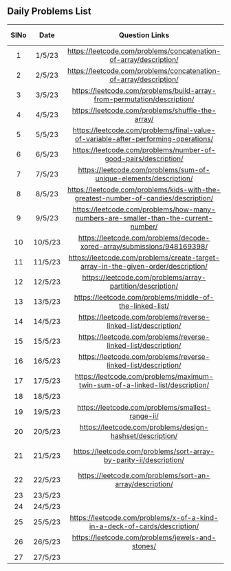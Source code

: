 ## Daily Problems List

| SlNo | Date    |                             Question Links                         | Difficulty Level  | remarks      | comment      |topic      |
| :--:| :-------:| :----------------------------------------------------------------------------------:| :---------------: | :----------: | :----------: | :----------: |
| 1   |1/5/23 | https://leetcode.com/problems/concatenation-of-array/description/                   | Easy              | easy |
| 2   |2/5/23 | https://leetcode.com/problems/concatenation-of-array/description/                   | Easy              | easy |
| 3   |3/5/23 | https://leetcode.com/problems/build-array-from-permutation/description/             | Easy              | easy |
| 4   |4/5/23 | https://leetcode.com/problems/shuffle-the-array/                                    | Easy              | Retry |
| 5   |5/5/23 | https://leetcode.com/problems/final-value-of-variable-after-performing-operations/  | Easy              | easy |
| 6   |6/5/23 | https://leetcode.com/problems/number-of-good-pairs/description/                     | Easy              | Retry |
| 7   |7/5/23 | https://leetcode.com/problems/sum-of-unique-elements/description/                   | Easy              | easy |
| 8   |8/5/23 | https://leetcode.com/problems/kids-with-the-greatest-number-of-candies/description/ | Easy              | Retry |
| 9   |9/5/23 | https://leetcode.com/problems/how-many-numbers-are-smaller-than-the-current-number/ | Easy              | Easy |
| 10  |10/5/23| https://leetcode.com/problems/decode-xored-array/submissions/948169398/             | Easy              | Easy |
| 11  |11/5/23| https://leetcode.com/problems/create-target-array-in-the-given-order/description/   | Easy              | Retry |
| 12  |12/5/23| https://leetcode.com/problems/array-partition/description/                          | Easy              | Retry |
| 13  |13/5/23| https://leetcode.com/problems/middle-of-the-linked-list/                            | Easy              | Retry |
| 14  |14/5/23| https://leetcode.com/problems/reverse-linked-list/description/                      | Easy              | Retry |
| 15  |15/5/23| https://leetcode.com/problems/reverse-linked-list/description/                      | Easy              | Retry |
| 16  |16/5/23|https://leetcode.com/problems/reverse-linked-list/description/                       | Easy              |  |
| 17  |17/5/23|https://leetcode.com/problems/maximum-twin-sum-of-a-linked-list/description/         | Medium| Retry | solve it again |
| 18  |18/5/23|       |              | |  |
| 19  |19/5/23|https://leetcode.com/problems/smallest-range-ii/         | Medium              | hard |solve again  |array|
| 20  |20/5/23|https://leetcode.com/problems/design-hashset/description/        | Medium              | upsolve | solve it again |Linkedlist|
| 21  |21/5/23|https://leetcode.com/problems/sort-array-by-parity-ii/description/        | Easy              | Medium | solve it again |Array Two Pointer|
| 22  |22/5/23|https://leetcode.com/problems/sort-an-array/description/        | Easy              | Easy | sorting pure |Array |
| 23  |23/5/23|       |            |  | | |
| 24  |24/5/23|        |             | |  | |
| 25  |25/5/23|https://leetcode.com/problems/x-of-a-kind-in-a-deck-of-cards/description/        | Medium | Medium |HashMap,Array,gcd,recursion|Array|
| 26  |26/5/23|https://leetcode.com/problems/jewels-and-stones/       | Easy | Easy |HashSet,Array|Array|
| 27  |27/5/23|       | Easy | Easy |HashSet,Array|Array|
